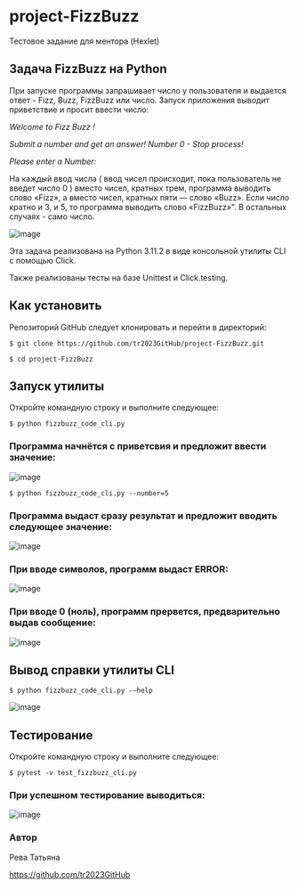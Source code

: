 # project-FizzBuzz
Тестовое задание для ментора (Hexlet)

## __Задача FizzBuzz на Python__
При запуске программы запрашивает число у пользователя
и выдается ответ - Fizz, Buzz, FizzBuzz или число.
Запуск приложения выводит приветствие и просит ввести число:

_Welcome to Fizz Buzz !_

_Submit a number and get an answer! Number 0 - Stop process!_

_Please enter a Number:_

На каждый ввод числа ( ввод чисел происходит, пока пользователь не введет число 0 ) вместо чисел, кратных трем, программа выводить слово «Fizz»,
а вместо чисел, кратных пяти — слово «Buzz».
Если число кратно и 3, и 5, то программа выводить слово «FizzBuzz»".
В остальных случаях - само число.

![image](https://github.com/tr2023GitHub/project-FizzBuzz/assets/130790937/68a32b86-e80f-490b-b876-1e01ae648b2d)

Эта задача реализована на Python 3.11.2 в виде консольной утилиты CLI с помощью Click.

Также реализованы тесты на базе Unittest и Click.testing.
## __Как установить__
Репозиторий GitHub следует клонировать и перейти в директорий:

`$ git clone https://github.com/tr2023GitHub/project-FizzBuzz.git`

`$ cd project-FizzBuzz`

## __Запуск утилиты__
Откройте командную строку и выполните следующее:

`$ python fizzbuzz_code_cli.py`

### Программа начнётся с приветсвия и предложит ввести значение: ###
![image](https://github.com/tr2023GitHub/project-FizzBuzz/assets/130790937/0157a30d-0e49-43f9-9713-6a6540700e94)


`$ python fizzbuzz_code_cli.py --number=5`

### Программа выдаст сразу результат и предложит вводить следующее значение: ###
![image](https://github.com/tr2023GitHub/project-FizzBuzz/assets/130790937/40ca1f49-06b9-495f-9d1a-c84eb4d4a07f)

### При вводе символов, программ выдаст ERROR: ###
![image](https://github.com/tr2023GitHub/project-FizzBuzz/assets/130790937/d4c42845-9a8c-4a8d-8283-c56bc34b5c9b)

### При вводе 0 (ноль), программ прервется, предварительно выдав сообщение: ###
![image](https://github.com/tr2023GitHub/project-FizzBuzz/assets/130790937/51219a77-6e06-49e9-bde1-506741ef0195)

## __Вывод справки утилиты CLI__
`$ python fizzbuzz_code_cli.py -–help`

![image](https://github.com/tr2023GitHub/project-FizzBuzz/assets/130790937/6431c179-19fd-4b03-8634-48f0f09e4a5c)

## __Тестирование__
Откройте командную строку и выполните следующее:

`$ pytest -v test_fizzbuzz_cli.py` 

### При успешном тестирование выводиться: ###
![image](https://github.com/tr2023GitHub/project-FizzBuzz/assets/130790937/8e7ce829-c9fd-4546-b139-0fcfee50510c)

### Автор ###
Рева Татьяна

https://github.com/tr2023GitHub











 

 
